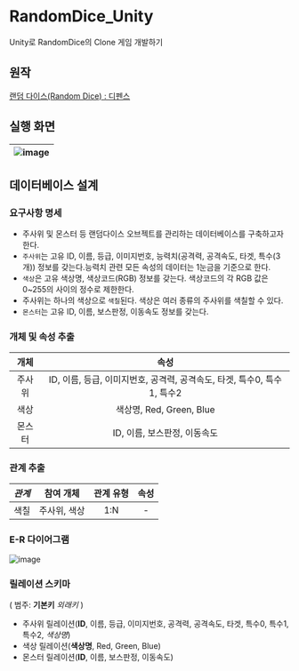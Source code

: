 # RandomDice_Unity
Unity로 RandomDice의 Clone 게임 개발하기

## 원작
[랜덤 다이스(Random Dice) : 디펜스](https://play.google.com/store/apps/details?id=com.percent.royaldice)

## 실행 화면
|![image](https://user-images.githubusercontent.com/91407433/183568111-7dc4aa68-effa-439f-b782-8c7827c0c270.png)|
|:-:|

## 데이터베이스 설계
### 요구사항 명세
- 주사위 및 몬스터 등 랜덤다이스 오브젝트를 관리하는 데이터베이스를 구축하고자 한다.
- `주사위`는 고유 ID, 이름, 등급, 이미지번호, 능력치(공격력, 공격속도, 타겟, 특수(3개)) 정보를 갖는다.능력치 관련 모든 속성의 데이터는 1눈금을 기준으로 한다.
- `색상`은 고유 색상명, 색상코드(RGB) 정보를 갖는다. 색상코드의 각 RGB 값은 0~255의 사이의 정수로 제한한다.
- 주사위는 하나의 색상으로 `색칠`된다. 색상은 여러 종류의 주사위를 색칠할 수 있다.
- `몬스터`는 고유 ID, 이름, 보스판정, 이동속도 정보를 갖는다.

### 개체 및 속성 추출
|개체|속성|
|:-:|:-:|
|주사위|ID, 이름, 등급, 이미지번호, 공격력, 공격속도, 타겟, 특수0, 특수1, 특수2|
|색상|색상명, Red, Green, Blue|
|몬스터|ID, 이름, 보스판정, 이동속도|

### 관계 추출
|*관계*|참여 개체|관계 유형|속성|
|:-:|:-:|:-:|:-:|
|색칠|주사위, 색상|1:N|-|

### E-R 다이어그램
![image](https://user-images.githubusercontent.com/91407433/183568922-fe36a4f2-1cef-412c-9fd6-7806c9d357fd.png)

### 릴레이션 스키마
( 범주: **기본키** *외래키* )

- 주사위 릴레이션(**ID**, 이름, 등급, 이미지번호, 공격력, 공격속도, 타겟, 특수0, 특수1, 특수2, *색상명*)
- 색상 릴레이션(**색상명**, Red, Green, Blue)
- 몬스터 릴레이션(**ID**, 이름, 보스판정, 이동속도)
